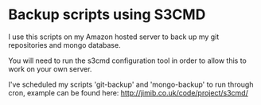 Backup scripts using S3CMD
==========================

I use this scripts on my Amazon hosted server to back up my git repositories and mongo database.

You will need to run the s3cmd configuration tool in order to allow this to work on your own server.

I've scheduled my scripts 'git-backup' and 'mongo-backup' to run through cron, example can be found here:
http://jimib.co.uk/code/project/s3cmd/